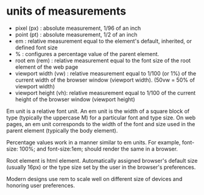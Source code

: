 # units of measurements
 - pixel (px) : absolute measurement, 1/96 of an inch
 - point (pt) : absolute measurement, 1/2 of an inch
 - em : relative measurement equal to the element's default, inherited, or defined font size
 - % : configures a percentage value of the parent element.
 - root em (rem) : relative measurement equal to the font size of the root element of the web page
 - viewport width (vw) : relative measurement equal to 1/100 (or 1%) of the current width of the browser window (viewport width). (50vw = 50% of viewport width)
 - viewport height (vh): relative measurement equal to 1/100 of the current height of the browser window (viewport height)



Em unit is a relative font unit. An em unit is the width of a square block of type (typically the uppercase M) for a particular font and type size.
On web pages, an em unit corresponds to the width of the font and size used in the parent element (typically the body element).

Percentage values work in a manner similar to em units. For example, font-size: 100%; and font-size:1em; should render the same in a browser.

Root element is html element. Automatically assigned browser's default size (usually 16px) or the type size set by the user in the browser's preferences.

Modern designs use rem to scale well on different size of devices and honoring user preferences.



